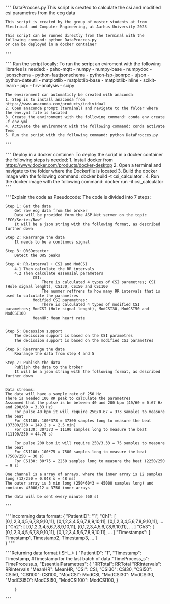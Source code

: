 """ DataProcces.py
    This script is created to calculate the csi and modified csi parametres from the ecg data
    
    This script is created by the group of master students at from Electrical and Computer Engineering, at Aarhus University 2023
    
    This script can be runned directly from the terminal with the following command: python DataProcces.py
    or can be deployed in a docker container

"""

""" Run the script locally:
    To run the script an eviroment with the following libraries is needed:
        - paho-mqtt
        - numpy
        - numpy-base
        - numpydoc
        - jsonschema
        - python-fastjsonschema
        - python-lsp-jsonrpc
        - ujson
        - python-dateutil
        - matplotlib
        - matplotlib-base
        - matplotlib-inline
        - scikit-learn
        - pip:
            - hrv-analysis
            - scipy
    
    The environment can automaticly be created with anaconda
    1. Step is to install anaconda from https://www.anaconda.com/products/individual
    2. Open anaconda prompt (terminal) and navigate to the folder where the env.yml file is located
    3. Create the environment with the following command: conda env create -f env.yml
    4. Activate the environment with the following command: conda activate Temo
    5. Run the script with the following command: python DataProcces.py


"""

""" Deploy in a docker container:
    To deploy the script in a docker container the following steps is needed:
    1. Install docker from https://www.docker.com/products/docker-desktop
    2. Open a terminal and navigate to the folder where the Dockerfile is located
    3. Build the docker image with the following command: docker build -t csi_calculator .
    4. Run the docker image with the following command: docker run -it csi_calculator
"""

"""Explain the code as Pseudocode:
    The code is divided into 7 steps:
    
    Step 1: Get the data
        Get raw ecg data from the broker
        Data will be provided form the ASP.Net server on the topic "ECG/Series/Raw"
        It will be a json string with the following format, as described further down
    
    Step 2: Rearrange the data
        It needs to be a continous signal
    
    Step 3: QRSDetector
        Detect the QRS peaks   
    
    Step 4: RR-interval + CSI and ModCSI
        4.1 Then calculate the RR intervals
        4.2 Then calculate essensial parameters
                CSI:
                    There is calculated 4 types of CSI parametres; CSI (Hole signal lenght), CSI30, CSI50 and CSI100
                    The nummer reffrens to how many RR intervals that is used to calculate the parametres
                Modified CSI parametres:
                    There is calculated 4 types of modified CSI parametres; ModCSI (Hole signal lenght), ModCSI30, ModCSI50 and ModCSI100
                MeanHR: Mean heart rate
    
    
    Step 5: Decession support
        The decission support is based on the CSI parametres
        The decission support is based on the modified CSI parametres
    
    Step 6: Rearrange the data
        Rearange the data from step 4 and 5
    
    Step 7: Publish the data
        Publish the data to the broker
        It will be a json string with the following format, as described further down
    
    
    Data streams:
    The data will have a sample rate of 250 Hz
    There is needed 100 RR peak to calculate the parametres
    Assummed that the pulse is be between 40 and 200 bpm (40/60 = 0.67 Hz and 200/60 = 3.33 Hz)
        For pulse 40 bpm it will require 250/0.67 = 373 samples to measure the beat
        For CSI100: 100*373 = 37300 samples long to measure the beat (37300/250 = 149.2 s = 2.5 min)
        For CSI30: 30*373 = 11190 samples long to measure the beat (11190/250 = 44.76 s)
        
        For pulse 200 bpm it will require 250/3.33 = 75 samples to measure the beat
        For CSI100: 100*75 = 7500 samples long to measure the beat (7500/250 = 30 s)
        For CSI30: 30*75 = 2250 samples long to measure the beat (2250/250 = 9 s)
        
    One channel is a array of arrays, where the inner array is 12 samples long (12/250 = 0.048 s = 48 ms)
    The outer array is 3 min long (250*60*3 = 45000 samples long) and contains 45000/12 = 3750 inner arrays
    
    The data will be sent every minute (60 s)


"""

"""Incomming data format:
       {
           "PatientID": "1",
           "Ch1": [
               [0,1,2,3,4,5,6,7,8,9,10,11],
               [0,1,2,3,4,5,6,7,8,9,10,11],
               [0,1,2,3,4,5,6,7,8,9,10,11],
               ...
               ]
           "Ch2": [
               [0,1,2,3,4,5,6,7,8,9,10,11],
               [0,1,2,3,4,5,6,7,8,9,10,11],
               ...
               ] 
           "Ch3": [
               [0,1,2,3,4,5,6,7,8,9,10,11],
               [0,1,2,3,4,5,6,7,8,9,10,11],
               ...
               ]
           "Timestamps": [
               Timestamp1,
               Timestamp2,
               Timestamp3,
               ...
               ]  
       }
"""

"""Returning data format (ISH...):
        {
            "PatientID": "1",
            "Timestamp": Timestamp, #Timestamp for the last batch of data
            "TimeProcess_s": TimeProcess_s,
            "EssentialParametres": {
                "RRTotal": RRTotal
                "RRIntervals": RRIntervals
                "MeanHR": MeanHR,
                "CSI": CSI,
                "CSI30": CSI30,
                "CSI50": CSI50,
                "CSI100": CSI100,
                "ModCSI": ModCSI,
                "ModCSI30": ModCSI30,
                "ModCSI50": ModCSI50,
                "ModCSI100": ModCSI100,
                }
            
        }
    
    
"""